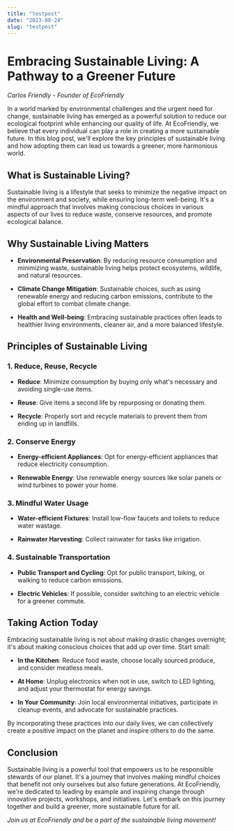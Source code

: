 ```yaml
---
title: "testpost"
date: "2023-08-24"
slug: "testpost"
---
```


# Embracing Sustainable Living: A Pathway to a Greener Future

*Carlos Friendly - Founder of EcoFriendly*

In a world marked by environmental challenges and the urgent need for change, sustainable living has emerged as a powerful solution to reduce our ecological footprint while enhancing our quality of life. At EcoFriendly, we believe that every individual can play a role in creating a more sustainable future. In this blog post, we'll explore the key principles of sustainable living and how adopting them can lead us towards a greener, more harmonious world.

## What is Sustainable Living?

Sustainable living is a lifestyle that seeks to minimize the negative impact on the environment and society, while ensuring long-term well-being. It's a mindful approach that involves making conscious choices in various aspects of our lives to reduce waste, conserve resources, and promote ecological balance.

## **Why Sustainable Living Matters**

- **Environmental Preservation**: By reducing resource consumption and minimizing waste, sustainable living helps protect ecosystems, wildlife, and natural resources.

- **Climate Change Mitigation**: Sustainable choices, such as using renewable energy and reducing carbon emissions, contribute to the global effort to combat climate change.

- **Health and Well-being**: Embracing sustainable practices often leads to healthier living environments, cleaner air, and a more balanced lifestyle.

## Principles of Sustainable Living

### 1. **Reduce, Reuse, Recycle**

- **Reduce**: Minimize consumption by buying only what's necessary and avoiding single-use items.

- **Reuse**: Give items a second life by repurposing or donating them.

- **Recycle**: Properly sort and recycle materials to prevent them from ending up in landfills.

### 2. **Conserve Energy**

- **Energy-efficient Appliances**: Opt for energy-efficient appliances that reduce electricity consumption.

- **Renewable Energy**: Use renewable energy sources like solar panels or wind turbines to power your home.

### 3. **Mindful Water Usage**

- **Water-efficient Fixtures**: Install low-flow faucets and toilets to reduce water wastage.

- **Rainwater Harvesting**: Collect rainwater for tasks like irrigation.

### 4. **Sustainable Transportation**

- **Public Transport and Cycling**: Opt for public transport, biking, or walking to reduce carbon emissions.

- **Electric Vehicles**: If possible, consider switching to an electric vehicle for a greener commute.

## **Taking Action Today**

Embracing sustainable living is not about making drastic changes overnight; it's about making conscious choices that add up over time. Start small:

- **In the Kitchen**: Reduce food waste, choose locally sourced produce, and consider meatless meals.

- **At Home**: Unplug electronics when not in use, switch to LED lighting, and adjust your thermostat for energy savings.

- **In Your Community**: Join local environmental initiatives, participate in cleanup events, and advocate for sustainable practices.

By incorporating these practices into our daily lives, we can collectively create a positive impact on the planet and inspire others to do the same.

## **Conclusion**

Sustainable living is a powerful tool that empowers us to be responsible stewards of our planet. It's a journey that involves making mindful choices that benefit not only ourselves but also future generations. At EcoFriendly, we're dedicated to leading by example and inspiring change through innovative projects, workshops, and initiatives. Let's embark on this journey together and build a greener, more sustainable future for all.

*Join us at EcoFriendly and be a part of the sustainable living movement!*
